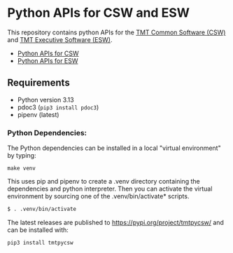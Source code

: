 # Python APIs for CSW and ESW

This repository contains python APIs for the [TMT Common Software (CSW)](https://github.com/tmtsoftware/csw)
and [TMT Executive Software (ESW)](https://tmtsoftware.github.io/esw/).

* [Python APIs for CSW](csw/index.html)
* [Python APIs for ESW](esw/index.html)

## Requirements

* Python version 3.13
* pdoc3 (`pip3 install pdoc3`)
* pipenv (latest)

### Python Dependencies:

The Python dependencies can be installed in a local "virtual environment"
by typing:

```
make venv
```

This uses pip and pipenv to create a .venv directory containing the dependencies and python interpreter.
Then you can activate the virtual environment by sourcing one of the .venv/bin/activate* scripts.

```bash
$ . .venv/bin/activate
```

The latest releases are published to https://pypi.org/project/tmtpycsw/ and can be installed with:

    pip3 install tmtpycsw


